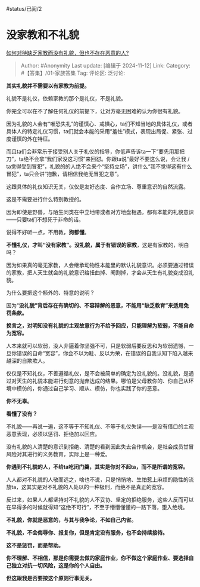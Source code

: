 #status/已阅/2 

# 没家教和不礼貌
[如何对待缺乏家教而没有礼貌，但也不存在恶意的人?](https://www.zhihu.com/question/349351152/answer/27316601603)

> Author: #Anonymity
> Last update: [编辑于 2024-11-12]
> Link:
> Category: #【答集】/01-家族答集
> Tag:
> 评论区:
> 泛讨论:

**其实礼貌并不需要以有家教为前提。**

礼貌不是礼仪，依赖家教的那个是礼仪，不是礼貌。

你完全可以在不了解任何礼仪的前提下，让对方毫无困难的认为你很有礼貌。

因为礼貌的人会有“唯恐失礼”的谨慎心、戒惧心，ta们不知当地的具体礼仪，或者具体人的特定礼仪习惯，ta们就会本能的采用“羞怯”模式，表现出局促、紧张、过度谨慎的外在特征。

而且ta们会非常乐于接受别人关于礼仪的指导，你低声告诉ta一下“要先用那把刀”，ta绝不会拿“我们家没这习惯”来回怼。你跟ta说“最好不要这么说，会让我 / ta觉得受到冒犯”，礼貌的的人绝不会来个“坚持立场”，讲什么“我不觉得这有什么冒犯”，ta只会讲“抱歉，请相信我绝无冒犯之意”。

这跟具体的礼仪知识无关，仅仅是友好态度、合作立场、尊重意识的自然流露。

这是不需要进行什么特别教授的。

因为即使是野兽，与陌生同类在中立地带或者对方地盘相遇，都有本能的礼貌意识——只要ta们不想死于非命的话。

说得不好听一点，不用教，**狗都懂**。

**不懂礼仪，才叫“没有家教”。**没礼貌，属于**有错误的家教**，这是有家教的，明白吗？

因为如果真的毫无家教，人会继承动物性本能里的默认礼貌意识。必须要通过错误的家教，把人天生就会的礼貌意识给扭曲掉、阉割掉，才会从天生有礼貌变成没礼貌。

为什么要把这个额外的、特意的说明？

因为“**没礼貌”背后存在有确切的、不容辩解的恶意，不能用“缺乏教育”来适用免罚条款。**

**换言之，对明知没有礼貌的主观故意行为不给予回应，只能理解为软弱，不能自命为宽容。**

人本来就可以软弱，没人非逼着你坚强不可，只是软弱后要反思和为软弱遗憾，一旦你错误的自命“宽容”，你会不以为耻、反以为荣，在错误的自我认知下陷入越来越深的自欺欺人。

仅仅是不知礼仪，不善遵循礼仪，是不会被简单的确定为没礼貌的。没礼貌，是通过对天生的礼貌本能进行刻意的抛弃达成的结果。哪怕是父母教你的、你自己从环境中模仿的，你通过自己学习、顺从、模仿，你也实践了你的恶意。

**你不无辜。**

**看懂了没有？**

不礼貌——再说一遍，这不等于不知礼仪、不等于礼仪失误——是没有借口的主观恶意表现，必须以惩罚、拒绝加以回应。

没有礼貌的人清楚的意识到拒绝、清楚的看到因此失去合作机会，是社会成员甘冒风险对其进行的义务教育，实际上是一种爱。

**你遇到不礼貌的人，不给ta吃闭门羹，其实是你对不起ta，而不是所谓的宽容。**

人人都对不礼貌的人敬而远之，啥也不说，只是悄悄地、生怕惹上麻烦的隐性的流放ta，这其实是对不礼貌的人处以的一种极刑，而绝不是真正的宽容。

反过来，如果人人都坚持对不礼貌的人不妥协、坚定的拒绝服务，这些人反而可以在早得多的时候就得知“这绝不可行”，不至于懵懵懂懂的一路下落，堕入绝境。

**不礼貌，你就是恶意的，与其与我争论，不如自己内省。**

**不礼貌，不会侮辱你、报复你，但是肯定没有服务，也不会持续接待。**

**这不是惩罚，而是帮助。**

**你不理解、不相信，那是你需要去做的家庭作业，你不做这个家庭作业、要选择自己独立对抗一切风险，这是你的个人自由。**

**但这跟我是否要按这个原则行事无关。**
